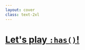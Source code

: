 ```yaml
---
layout: cover
class: text-2xl
---
```


# [Let's play `:has()`!](https://codepen.io/shiralizadeh/pen/gOZWJJg)

